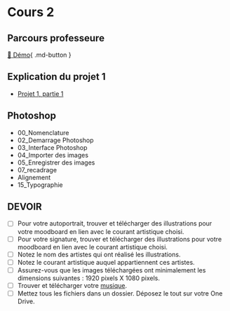 # Cours 2

## Parcours professeure 
[📁 Démo](https://cmontmorency365-my.sharepoint.com/:f:/g/personal/flpilote_cmontmorency_qc_ca/EoXof15gcg5Coi-w89uA4lwBuFkJoZGi3nojR1EkjHChww?e=XOgz9G%22%20\t%20%22_blank){ .md-button }   <br>

## Explication du projet 1
* [Projet 1, partie 1](https://tim-montmorency.com/compendium/582-121%E2%80%93illustration-numerique/projet/projet01)

## Photoshop
* 00_Nomenclature
* 02_Demarrage Photoshop
* 03_Interface Photoshop
* 04_Importer des images
* 05_Enregistrer des images
* 07_recadrage
* Alignement
* 15_Typographie


## DEVOIR
* [ ] Pour votre autoportrait, trouver et télécharger des illustrations pour votre moodboard en lien avec le courant artistique choisi.
* [ ] Pour votre signature, trouver et télécharger des illustrations pour votre moodboard en lien avec le courant artistique choisi.
* [ ] Notez le nom des artistes qui ont réalisé les illustrations.
* [ ] Notez le courant artistique auquel appartiennent ces artistes.
* [ ] Assurez-vous que les images téléchargées ont minimalement les dimensions suivantes : 1920 pixels X 1080 pixels.
* [ ] Trouver et télécharger votre [musique](https://ytmp3.cc/en13/).
* [ ] Mettez tous les fichiers dans un dossier. Déposez le tout sur votre One Drive. 
